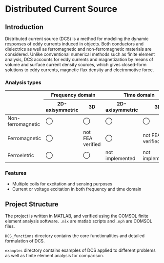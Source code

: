 # Distributed Current Source

## Introduction

Distributed current source (DCS) is a method for modeling the dynamic responses of eddy currents induced in objects. Both conductors and dielectrics as well as ferromagnetic and non-ferromagnetic materials are considered. Unlike conventional numerical methods such as finite element analysis, DCS accounts for eddy currents and magnetization by means of volume and surface current density sources, which gives closed-form solutions to eddy currents, magnetic flux density and electromotive force.

### Analysis types

<table class="tg">
<thead>
  <tr>
    <th rowspan="2"></th>
    <th colspan="2">Frequency domain</th>
    <th colspan="2">Time domain</th>
  </tr>
  <tr>
    <th>2D-axisymmetric</th>
    <th>3D</th>
    <th>2D-axisymmetric</th>
    <th>3D</th>
  </tr>
</thead>
<tbody>
  <tr>
    <td>Non-ferromagnetic</td>
    <td>◯</td>
    <td>◯</td>
    <td>◯</td>
    <td>◯</td>
  </tr>
  <tr>
    <td>Ferromagnetic</td>
    <td>◯</td>
    <td>not FEA verified</td>
    <td>◯</td>
    <td>not FEA verified</td>
  </tr>
  <tr>
    <td>Ferroeletric</td>
    <td>◯</td>
    <td>◯</td>
    <td>not implemented</td>
    <td>not implemented</td>
  </tr>
</tbody>
</table>

### Features

- Multiple coils for excitation and sensing purposes
- Current or voltage excitation in both frequency and time domain

## Project Structure

The project is written in MATLAB, and verified using the COMSOL finite element analysis software. `.mlx` are matlab scripts and `.mph` are COMSOL files.

 `DCS_functions` directory contains the core functionalities and detailed formulation of DCS.

 `examples` directory contains examples of DCS applied to different problems as well as finite element analysis for comparison.

